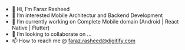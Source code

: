 - 👋 Hi, I’m Faraz Rasheed
- 👀 I’m interested Mobile Architectur and Backend Development
- 🌱 I’m currently working on  Complete Mobile domain (Android | React Native | Flutter)
- 💞️ I’m looking to collaborate on ...
- 📫 How to reach me @ faraz.rasheed@digitify.com

<!---
faraz-digitify/faraz-digitify is a ✨ special ✨ repository because its `README.md` (this file) appears on your GitHub profile.
You can click the Preview link to take a look at your changes.
--->
